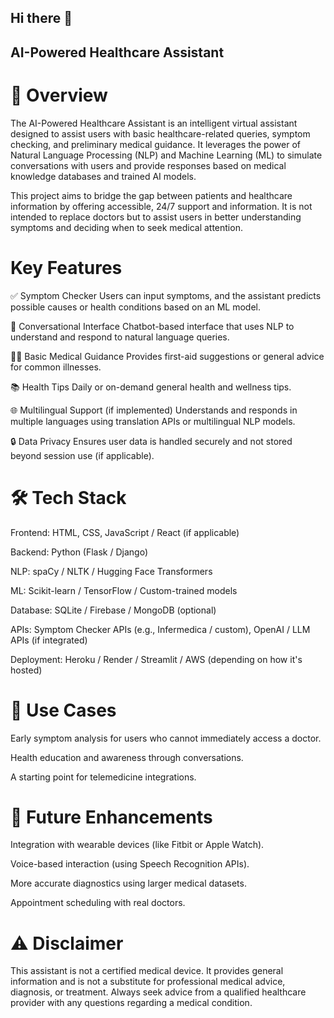 ## Hi there 👋
## AI-Powered Healthcare Assistant
# 🧠 Overview
The AI-Powered Healthcare Assistant is an intelligent virtual assistant designed to assist users with basic healthcare-related queries, symptom checking, and preliminary medical guidance. It leverages the power of Natural Language Processing (NLP) and Machine Learning (ML) to simulate conversations with users and provide responses based on medical knowledge databases and trained AI models.

This project aims to bridge the gap between patients and healthcare information by offering accessible, 24/7 support and information. It is not intended to replace doctors but to assist users in better understanding symptoms and deciding when to seek medical attention.

# Key Features
✅ Symptom Checker
Users can input symptoms, and the assistant predicts possible causes or health conditions based on an ML model.

💬 Conversational Interface
Chatbot-based interface that uses NLP to understand and respond to natural language queries.

🧑‍⚕️ Basic Medical Guidance
Provides first-aid suggestions or general advice for common illnesses.

📚 Health Tips
Daily or on-demand general health and wellness tips.

🌐 Multilingual Support (if implemented)
Understands and responds in multiple languages using translation APIs or multilingual NLP models.

🔒 Data Privacy
Ensures user data is handled securely and not stored beyond session use (if applicable).

# 🛠️ Tech Stack
Frontend: HTML, CSS, JavaScript / React (if applicable)

Backend: Python (Flask / Django)

NLP: spaCy / NLTK / Hugging Face Transformers

ML: Scikit-learn / TensorFlow / Custom-trained models

Database: SQLite / Firebase / MongoDB (optional)

APIs: Symptom Checker APIs (e.g., Infermedica / custom), OpenAI / LLM APIs (if integrated)

Deployment: Heroku / Render / Streamlit / AWS (depending on how it's hosted)

# 📌 Use Cases
Early symptom analysis for users who cannot immediately access a doctor.

Health education and awareness through conversations.

A starting point for telemedicine integrations.

# 🚀 Future Enhancements
Integration with wearable devices (like Fitbit or Apple Watch).

Voice-based interaction (using Speech Recognition APIs).

More accurate diagnostics using larger medical datasets.

Appointment scheduling with real doctors.

# ⚠️ Disclaimer
This assistant is not a certified medical device. It provides general information and is not a substitute for professional medical advice, diagnosis, or treatment. Always seek advice from a qualified healthcare provider with any questions regarding a medical condition.
